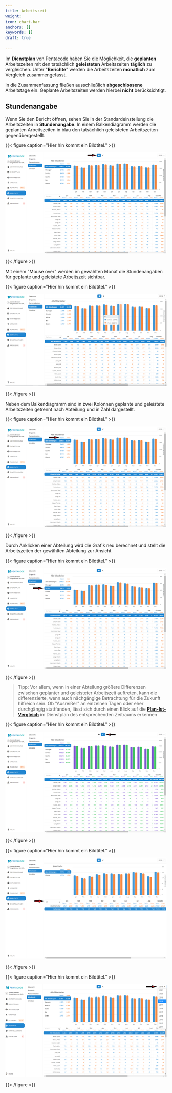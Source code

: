 ```yaml
---
title: Arbeitszeit
weight: 
icon: chart-bar
anchors: []
keywords: []
draft: true

---
```

Im **Dienstplan** von Pentacode haben Sie die Möglichkeit, die **geplanten** Arbeitszeiten mit den tatsächlich **geleisteten** Arbeitszeiten **täglich** zu vergleichen. Unter "**Berichte**" werden die Arbeitszeiten **monatlich** zum Vergleich zusammengefasst.

in die Zusammenfassung fließen ausschließlich **abgeschlossene** Arbeitstage ein. Geplante Arbeitszeiten werden hierbei **nicht** berücksichtigt.

## Stundenangabe

Wenn Sie den Bericht öffnen, sehen Sie in der Standardeinstellung die Arbeitszeiten in **Stundenangabe**. In einem Balkendiagramm werden die geplanten Arbeitszeiten in blau den tatsächlich geleisteten Arbeitszeiten gegenübergestellt. 

{{< figure caption="Hier hin kommt ein Bildtitel." >}}

![](/uploads/arbeitszeit2.png)

{{< /figure >}}

Mit einem "Mouse over" werden im gewählten Monat die Stundenangaben für geplante und geleistete Arbeitszeit sichtbar.

{{< figure caption="Hier hin kommt ein Bildtitel." >}}

![](/uploads/arbeitszeit6.png)

{{< /figure >}}

Neben dem Balkendiagramm sind in zwei Kolonnen geplante und geleistete Arbeitszeiten getrennt nach Abteilung und in Zahl dargestellt.

{{< figure caption="Hier hin kommt ein Bildtitel." >}}

![](/uploads/arbeitszeit3.png)

{{< /figure >}}

Durch Anklicken einer Abteilung wird die Grafik neu berechnet und stellt die Arbeitszeiten der gewählten Abteilung zur Ansicht

{{< figure caption="Hier hin kommt ein Bildtitel." >}}

![](/uploads/arbeitszeit7.png)

{{< /figure >}}

> Tipp: Vor allem, wenn in einer Abteilung größere Differenzen zwischen geplanter und geleisteter Arbeitszeit auftreten, kann die differenzierte, wenn auch nächgängige Betrachtung für die Zukunft hilfreich sein. Ob "Ausreißer" an einzelnen Tagen oder eher durchgängig stattfanden, lässt sich durch einen Blick auf die [**Plan-Ist-Vergleich**](/hilfe/handbuch/dienstplan/plan-ist-vergleich/) im Dienstplan des entsprechenden Zeitraums erkennen

{{< figure caption="Hier hin kommt ein Bildtitel." >}}

![](/uploads/arbeitszeit4.png)

{{< /figure >}}

{{< figure caption="Hier hin kommt ein Bildtitel." >}}

![](/uploads/arbeitszeit5.png)

{{< /figure >}}

{{< figure caption="Hier hin kommt ein Bildtitel." >}}

![](/uploads/arbeitszeit1.png)

{{< /figure >}}